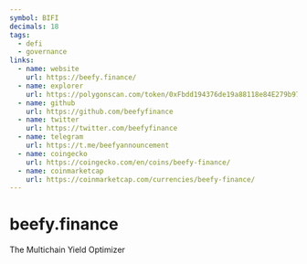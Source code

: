 ```yaml
---
symbol: BIFI
decimals: 18
tags:
  - defi
  - governance
links:
  - name: website
    url: https://beefy.finance/
  - name: explorer
    url: https://polygonscan.com/token/0xFbdd194376de19a88118e84E279b977f165d01b8
  - name: github
    url: https://github.com/beefyfinance
  - name: twitter
    url: https://twitter.com/beefyfinance
  - name: telegram
    url: https://t.me/beefyannouncement
  - name: coingecko
    url: https://coingecko.com/en/coins/beefy-finance/
  - name: coinmarketcap
    url: https://coinmarketcap.com/currencies/beefy-finance/
---
```


# beefy.finance

The Multichain Yield Optimizer
